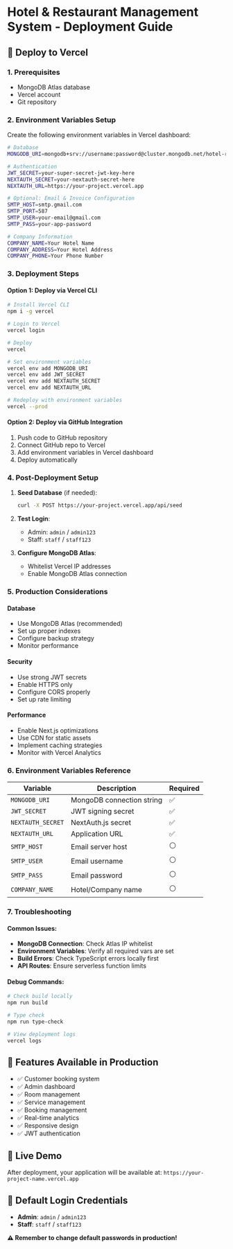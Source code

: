 # Hotel & Restaurant Management System - Deployment Guide

## 🚀 Deploy to Vercel

### 1. Prerequisites
- MongoDB Atlas database
- Vercel account
- Git repository

### 2. Environment Variables Setup

Create the following environment variables in Vercel dashboard:

```bash
# Database
MONGODB_URI=mongodb+srv://username:password@cluster.mongodb.net/hotel-restaurant-db

# Authentication
JWT_SECRET=your-super-secret-jwt-key-here
NEXTAUTH_SECRET=your-nextauth-secret-here
NEXTAUTH_URL=https://your-project.vercel.app

# Optional: Email & Invoice Configuration
SMTP_HOST=smtp.gmail.com
SMTP_PORT=587
SMTP_USER=your-email@gmail.com
SMTP_PASS=your-app-password

# Company Information
COMPANY_NAME=Your Hotel Name
COMPANY_ADDRESS=Your Hotel Address
COMPANY_PHONE=Your Phone Number
```

### 3. Deployment Steps

#### Option 1: Deploy via Vercel CLI
```bash
# Install Vercel CLI
npm i -g vercel

# Login to Vercel
vercel login

# Deploy
vercel

# Set environment variables
vercel env add MONGODB_URI
vercel env add JWT_SECRET
vercel env add NEXTAUTH_SECRET
vercel env add NEXTAUTH_URL

# Redeploy with environment variables
vercel --prod
```

#### Option 2: Deploy via GitHub Integration
1. Push code to GitHub repository
2. Connect GitHub repo to Vercel
3. Add environment variables in Vercel dashboard
4. Deploy automatically

### 4. Post-Deployment Setup

1. **Seed Database** (if needed):
   ```bash
   curl -X POST https://your-project.vercel.app/api/seed
   ```

2. **Test Login**:
   - Admin: `admin` / `admin123`
   - Staff: `staff` / `staff123`

3. **Configure MongoDB Atlas**:
   - Whitelist Vercel IP addresses
   - Enable MongoDB Atlas connection

### 5. Production Considerations

#### Database
- Use MongoDB Atlas (recommended)
- Set up proper indexes
- Configure backup strategy
- Monitor performance

#### Security
- Use strong JWT secrets
- Enable HTTPS only
- Configure CORS properly
- Set up rate limiting

#### Performance
- Enable Next.js optimizations
- Use CDN for static assets
- Implement caching strategies
- Monitor with Vercel Analytics

### 6. Environment Variables Reference

| Variable | Description | Required |
|----------|-------------|----------|
| `MONGODB_URI` | MongoDB connection string | ✅ |
| `JWT_SECRET` | JWT signing secret | ✅ |
| `NEXTAUTH_SECRET` | NextAuth.js secret | ✅ |
| `NEXTAUTH_URL` | Application URL | ✅ |
| `SMTP_HOST` | Email server host | ⚪ |
| `SMTP_USER` | Email username | ⚪ |
| `SMTP_PASS` | Email password | ⚪ |
| `COMPANY_NAME` | Hotel/Company name | ⚪ |

### 7. Troubleshooting

#### Common Issues:
- **MongoDB Connection**: Check Atlas IP whitelist
- **Environment Variables**: Verify all required vars are set
- **Build Errors**: Check TypeScript errors locally first
- **API Routes**: Ensure serverless function limits

#### Debug Commands:
```bash
# Check build locally
npm run build

# Type check
npm run type-check

# View deployment logs
vercel logs
```

## 📱 Features Available in Production

- ✅ Customer booking system
- ✅ Admin dashboard
- ✅ Room management
- ✅ Service management
- ✅ Booking management
- ✅ Real-time analytics
- ✅ Responsive design
- ✅ JWT authentication

## 🔗 Live Demo
After deployment, your application will be available at:
`https://your-project-name.vercel.app`

## 🏨 Default Login Credentials
- **Admin**: `admin` / `admin123`
- **Staff**: `staff` / `staff123`

**⚠️ Remember to change default passwords in production!**
